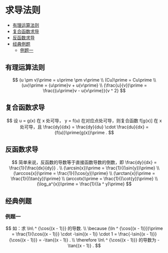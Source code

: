 # 求导法则

* [有理运算法则](#有理运算法则)
* [复合函数求导](#复合函数求导)
* [反函数求导](#反函数求导)
* [经典例题](#经典例题)
  * [例题一](#例题一)


## 有理运算法则

$$
(u \pm v)\prime = u\prime \pm v\prime
\\
(Cu)\prime = Cu\prime
\\
(uv)\prime = {u\prime}v + u{v\prime}
\\
(\frac{u}{v})\prime = \frac{{u\prime}v - u{v\prime}}{v ^ 2}
$$

## 复合函数求导

$$
设 u = g(x) 在 x 处可导， y = f(u) 在对应点处可导，则复合函数 f[g(x)] 在 x 处可导，且 \frac{dy}{dx} = \frac{dy}{du} \cdot \frac{du}{dx} = {f(u)}\prime{g(x)}\prime .
$$

## 反函数求导

$$
简单来说，反函数的导数等于直接函数导数的倒数，即 \frac{dy}{dx} = \frac{1}{\frac{dx}{dy}} .
\\
(\arcsin{x})\prime = \frac{1}{(\sin{y})\prime}
\\
(\arccos{x})\prime = \frac{1}{(\cos{y})\prime}
\\
(\arctan{x})\prime = \frac{1}{(\tan{y})\prime}
\\
(arccotx)\prime = \frac{1}{(\cot{y})\prime}
\\
(\log_a^{x})\prime = \frac{1}{(a ^ y)\prime}
$$

## 经典例题

### 例题一

$$
如：求 \ln\ ^ {\cos{(x - 1)}} 的导数.
\\
\because (\ln ^ {\cos{(x - 1)}})\prime = \frac{1}{\cos{(x - 1)}} \cdot -\sin{(x - 1)} \cdot 1 = \frac{-\sin{(x - 1)}}{\cos{(x - 1)}} = -\tan{(x - 1)} .
\\
\therefore \ln\ ^ {\cos{(x - 1)}} 的导数为 -\tan{(x - 1)} .
$$



